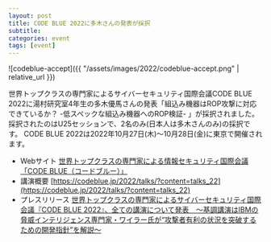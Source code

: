 ```yaml
---
layout: post
title: CODE BLUE 2022に多木さんの発表が採択
subtitle: 
categories: event
tags: [event]
---
```

![codeblue-accept]({{ "/assets/images/2022/codeblue-accept.png" | relative_url }})

世界トップクラスの専門家によるサイバーセキュリティ国際会議CODE BLUE 2022に湯村研究室4年生の多木優馬さんの発表「組込み機器はROP攻撃に対応できているか？ -低スペックな組込み機器へのROP検証- 」が採択されました。採択されたのはU25セッションで、2名のみ(日本人は多木さんのみ)の採択です。
CODE BLUE 2022は2022年10月27日(木)～10月28日(金)に東京で開催されます。

- Webサイト [世界トップクラスの専門家による情報セキュリティ国際会議「CODE BLUE（コードブルー）」](https://codeblue.jp/2022/)
- 講演概要 [https://codeblue.jp/2022/talks/?content=talks_22](https://codeblue.jp/2022/talks/?content=talks_22)
- プレスリリース [世界トップクラスの専門家によるサイバーセキュリティ国際会議『CODE BLUE 2022』、全ての講演について発表　～基調講演はIBMの脅威インテリジェンス専門家・ワイラー氏が“攻撃者有利の状況を突破するための開発指針”を解説～](https://www.atpress.ne.jp/news/326068)
